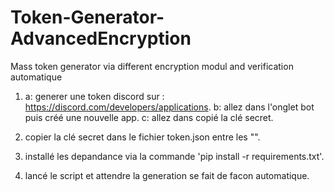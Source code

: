 # Token-Generator-AdvancedEncryption
Mass token generator via different encryption modul and verification automatique

1) a: generer une token discord sur : https://discord.com/developers/applications.
   b: allez dans l'onglet bot puis créé une nouvelle app.
   c: allez dans copié la clé secret.
  
2) copier la clé secret dans le fichier token.json entre les "".

3) installé les depandance via la commande 'pip install -r requirements.txt'.

4) lancé le script et attendre la generation se fait de facon automatique.
